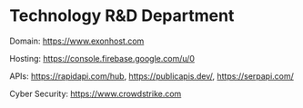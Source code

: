 # Technology R&D Department 

Domain: https://www.exonhost.com

Hosting: https://console.firebase.google.com/u/0

APIs: https://rapidapi.com/hub, https://publicapis.dev/, https://serpapi.com/

Cyber Security: https://www.crowdstrike.com 
